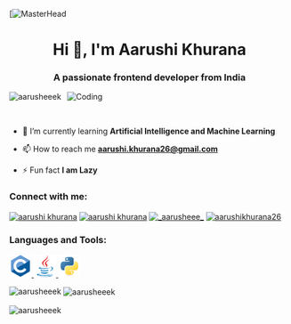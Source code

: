[![MasterHead](https://www.whatsappimages.in/wp-content/uploads/2022/01/Free-tom-and-jerry-dp-Wallpaper.jpg")

<h1 align="center">Hi 👋, I'm Aarushi Khurana</h1>
<h3 align="center">A passionate frontend developer from India</h3>
<img align= "right" alt="Coding" width="400" src= "https://www.wired.com/2015/03/google-sends-reporter-gif-instead-no-comment/"

<p align="left"> <img src="https://komarev.com/ghpvc/?username=aarusheeek&label=Profile%20views&color=0e75b6&style=flat" alt="aarusheeek" /> </p>

<p align="left"> <a href="https://twitter.com/" target="blank"><img src="https://img.shields.io/twitter/follow/?logo=twitter&style=for-the-badge" alt="" /></a> </p>

- 🌱 I’m currently learning **Artificial Intelligence and Machine Learning**

- 📫 How to reach me **aarushi.khurana26@gmail.com**

- ⚡ Fun fact **I am Lazy**

<h3 align="left">Connect with me:</h3>
<p align="left">
<a href="https://linkedin.com/in/aarushi khurana" target="blank"><img align="center" src="https://raw.githubusercontent.com/rahuldkjain/github-profile-readme-generator/master/src/images/icons/Social/linked-in-alt.svg" alt="aarushi khurana" height="30" width="40" /></a>
<a href="https://fb.com/aarushi khurana" target="blank"><img align="center" src="https://raw.githubusercontent.com/rahuldkjain/github-profile-readme-generator/master/src/images/icons/Social/facebook.svg" alt="aarushi khurana" height="30" width="40" /></a>
<a href="https://instagram.com/_aarusheee_" target="blank"><img align="center" src="https://raw.githubusercontent.com/rahuldkjain/github-profile-readme-generator/master/src/images/icons/Social/instagram.svg" alt="_aarusheee_" height="30" width="40" /></a>
<a href="https://auth.geeksforgeeks.org/user/aarushikhurana26" target="blank"><img align="center" src="https://raw.githubusercontent.com/rahuldkjain/github-profile-readme-generator/master/src/images/icons/Social/geeks-for-geeks.svg" alt="aarushikhurana26" height="30" width="40" /></a>
</p>

<h3 align="left">Languages and Tools:</h3>
<p align="left"> <a href="https://www.cprogramming.com/" target="_blank" rel="noreferrer"> <img src="https://raw.githubusercontent.com/devicons/devicon/master/icons/c/c-original.svg" alt="c" width="40" height="40"/> </a> <a href="https://www.java.com" target="_blank" rel="noreferrer"> <img src="https://raw.githubusercontent.com/devicons/devicon/master/icons/java/java-original.svg" alt="java" width="40" height="40"/> </a> <a href="https://www.python.org" target="_blank" rel="noreferrer"> <img src="https://raw.githubusercontent.com/devicons/devicon/master/icons/python/python-original.svg" alt="python" width="40" height="40"/> </a> </p>

<p><img align="left" src="https://github-readme-stats.vercel.app/api/top-langs?username=aarusheeek&show_icons=true&locale=en&layout=compact" alt="aarusheeek" /></p>

<p>&nbsp;<img align="center" src="https://github-readme-stats.vercel.app/api?username=aarusheeek&show_icons=true&locale=en" alt="aarusheeek" /></p>

<p><img align="center" src="https://github-readme-streak-stats.herokuapp.com/?user=aarusheeek&" alt="aarusheeek" /></p>

